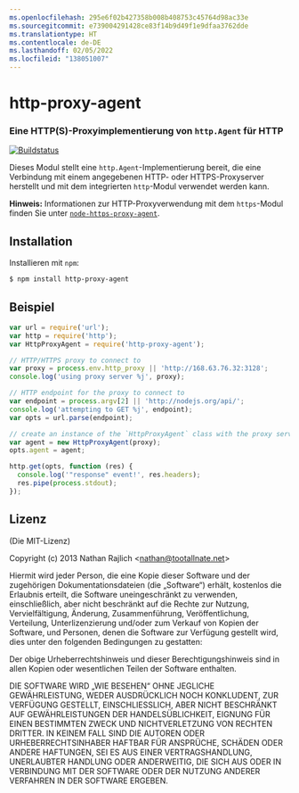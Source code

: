 ```yaml
---
ms.openlocfilehash: 295e6f02b427358b008b408753c45764d98ac33e
ms.sourcegitcommit: e739004291428ce83f14b9d49f1e9dfaa3762dde
ms.translationtype: HT
ms.contentlocale: de-DE
ms.lasthandoff: 02/05/2022
ms.locfileid: "138051007"
---
```

<a name="http-proxy-agent"></a>http-proxy-agent
================
### <a name="an-https-proxy-httpagent-implementation-for-http"></a>Eine HTTP(S)-Proxyimplementierung von `http.Agent` für HTTP
[![Buildstatus](https://github.com/TooTallNate/node-http-proxy-agent/workflows/Node%20CI/badge.svg)](https://github.com/TooTallNate/node-http-proxy-agent/actions?workflow=Node+CI)

Dieses Modul stellt eine `http.Agent`-Implementierung bereit, die eine Verbindung mit einem angegebenen HTTP- oder HTTPS-Proxyserver herstellt und mit dem integrierten `http`-Modul verwendet werden kann.

__Hinweis:__ Informationen zur HTTP-Proxyverwendung mit dem `https`-Modul finden Sie unter [`node-https-proxy-agent`](https://github.com/TooTallNate/node-https-proxy-agent).

<a name="installation"></a>Installation
------------

Installieren mit `npm`:

``` bash
$ npm install http-proxy-agent
```


<a name="example"></a>Beispiel
-------

``` js
var url = require('url');
var http = require('http');
var HttpProxyAgent = require('http-proxy-agent');

// HTTP/HTTPS proxy to connect to
var proxy = process.env.http_proxy || 'http://168.63.76.32:3128';
console.log('using proxy server %j', proxy);

// HTTP endpoint for the proxy to connect to
var endpoint = process.argv[2] || 'http://nodejs.org/api/';
console.log('attempting to GET %j', endpoint);
var opts = url.parse(endpoint);

// create an instance of the `HttpProxyAgent` class with the proxy server information
var agent = new HttpProxyAgent(proxy);
opts.agent = agent;

http.get(opts, function (res) {
  console.log('"response" event!', res.headers);
  res.pipe(process.stdout);
});
```


<a name="license"></a>Lizenz
-------

(Die MIT-Lizenz)

Copyright (c) 2013 Nathan Rajlich &lt;nathan@tootallnate.net&gt;

Hiermit wird jeder Person, die eine Kopie dieser Software und der zugehörigen Dokumentationsdateien (die „Software“) erhält, kostenlos die Erlaubnis erteilt, die Software uneingeschränkt zu verwenden, einschließlich, aber nicht beschränkt auf die Rechte zur Nutzung, Vervielfältigung, Änderung, Zusammenführung, Veröffentlichung, Verteilung, Unterlizenzierung und/oder zum Verkauf von Kopien der Software, und Personen, denen die Software zur Verfügung gestellt wird, dies unter den folgenden Bedingungen zu gestatten:

Der obige Urheberrechtshinweis und dieser Berechtigungshinweis sind in allen Kopien oder wesentlichen Teilen der Software enthalten.

DIE SOFTWARE WIRD „WIE BESEHEN“ OHNE JEGLICHE GEWÄHRLEISTUNG, WEDER AUSDRÜCKLICH NOCH KONKLUDENT, ZUR VERFÜGUNG GESTELLT, EINSCHLIESSLICH, ABER NICHT BESCHRÄNKT AUF GEWÄHRLEISTUNGEN DER HANDELSÜBLICHKEIT, EIGNUNG FÜR EINEN BESTIMMTEN ZWECK UND NICHTVERLETZUNG VON RECHTEN DRITTER.
IN KEINEM FALL SIND DIE AUTOREN ODER URHEBERRECHTSINHABER HAFTBAR FÜR ANSPRÜCHE, SCHÄDEN ODER ANDERE HAFTUNGEN, SEI ES AUS EINER VERTRAGSHANDLUNG, UNERLAUBTER HANDLUNG ODER ANDERWEITIG, DIE SICH AUS ODER IN VERBINDUNG MIT DER SOFTWARE ODER DER NUTZUNG ANDERER VERFAHREN IN DER SOFTWARE ERGEBEN.
